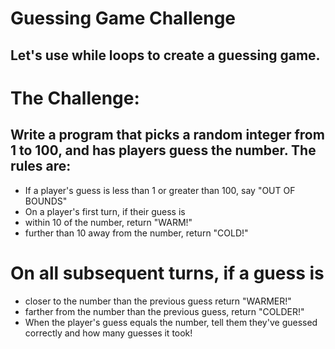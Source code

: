 # Guessing Game Challenge
## Let's use while loops to create a guessing game.

# The Challenge:

## Write a program that picks a random integer from 1 to 100, and has players guess the number. The rules are:

- If a player's guess is less than 1 or greater than 100, say "OUT OF BOUNDS"
- On a player's first turn, if their guess is
- within 10 of the number, return "WARM!"
- further than 10 away from the number, return "COLD!"
# On all subsequent turns, if a guess is
- closer to the number than the previous guess return "WARMER!"
- farther from the number than the previous guess, return "COLDER!"
- When the player's guess equals the number, tell them they've guessed correctly and how many guesses it took!
